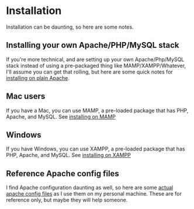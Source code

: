 # Installation

Installation can be daunting, so here are some notes.

## Installing your own Apache/PHP/MySQL stack

If you're more technical, and are setting up your own Apache/Php/MySQL stack instead of using a pre-packaged thing like MAMP/XAMPP/Whatever, I'll assume you can get that rolling, but here are some quick notes for [installing on plain Apache](./install_apache.md).

## Mac users

If you have a Mac, you can use MAMP, a pre-loaded package that has PHP, Apache, and MySQL.  See [installing on MAMP](./install_mamp.md)

## Windows

If you have Windows, you can use XAMPP, a pre-loaded package that has PHP, Apache, and MySQL.  See [installing on XAMPP](./install_xampp.md)

## Reference Apache config files

I find Apache configuration daunting as well, so here are some [actual apache config files](./sample_apache_config_files/README.md) as I use them on my personal machine.  These are for reference only, but maybe they will help someone.

